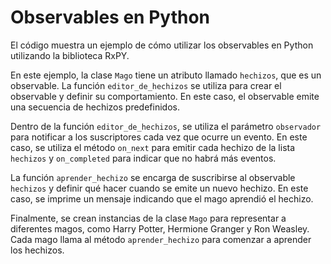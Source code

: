 # Observables en Python 

El código muestra un ejemplo de cómo utilizar los observables en Python utilizando la biblioteca RxPY.

En este ejemplo, la clase `Mago` tiene un atributo llamado `hechizos`, que es un observable. La función `editor_de_hechizos` se utiliza para crear el observable y definir su comportamiento. En este caso, el observable emite una secuencia de hechizos predefinidos.

Dentro de la función `editor_de_hechizos`, se utiliza el parámetro `observador` para notificar a los suscriptores cada vez que ocurre un evento. En este caso, se utiliza el método `on_next` para emitir cada hechizo de la lista `hechizos` y `on_completed` para indicar que no habrá más eventos.

La función `aprender_hechizo` se encarga de suscribirse al observable `hechizos` y definir qué hacer cuando se emite un nuevo hechizo. En este caso, se imprime un mensaje indicando que el mago aprendió el hechizo.

Finalmente, se crean instancias de la clase `Mago` para representar a diferentes magos, como Harry Potter, Hermione Granger y Ron Weasley. Cada mago llama al método `aprender_hechizo` para comenzar a aprender los hechizos.